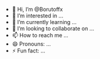 - 👋 Hi, I’m @Borutoffx
- 👀 I’m interested in ...
- 🌱 I’m currently learning ...
- 💞️ I’m looking to collaborate on ...
- 📫 How to reach me ...
- 😄 Pronouns: ...
- ⚡ Fun fact: ...

<!---
Borutoffx/Borutoffx is a ✨ special ✨ repository because its `README.md` (this file) appears on your GitHub profile.
You can click the Preview link to take a look at your changes.
--->
